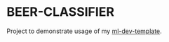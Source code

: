 # BEER-CLASSIFIER

Project to demonstrate usage of my [ml-dev-template](https://github.com/julianlatest/ml-dev-template).
